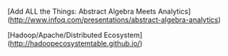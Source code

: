 [Add ALL the Things: Abstract Algebra Meets Analytics] (http://www.infoq.com/presentations/abstract-algebra-analytics)

[Hadoop/Apache/Distributed Ecosystem] (http://hadoopecosystemtable.github.io/)
